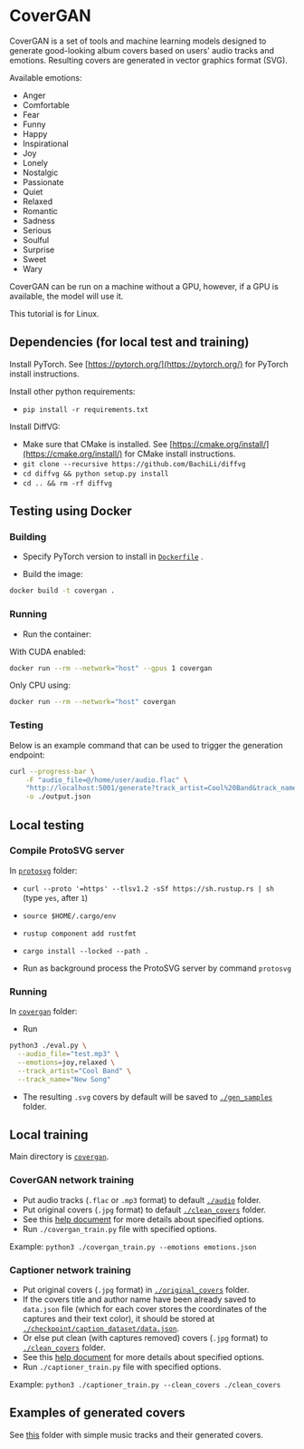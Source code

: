 # CoverGAN

CoverGAN is a set of tools and machine learning models designed to generate good-looking album covers based on users'
audio tracks and emotions. Resulting covers are generated in vector graphics format (SVG).

Available emotions:

* Anger
* Comfortable
* Fear
* Funny
* Happy
* Inspirational
* Joy
* Lonely
* Nostalgic
* Passionate
* Quiet
* Relaxed
* Romantic
* Sadness
* Serious
* Soulful
* Surprise
* Sweet
* Wary

CoverGAN can be run on a machine without a GPU, however, if a GPU is available, the model will use it.

This tutorial is for Linux.

## Dependencies (for local test and training)

Install PyTorch. See [https://pytorch.org/](https://pytorch.org/) for PyTorch install instructions.

Install other python requirements:

* `pip install -r requirements.txt`

Install DiffVG:

* Make sure that CMake is installed. See [https://cmake.org/install/](https://cmake.org/install/) for CMake install
  instructions.
* `git clone --recursive https://github.com/BachiLi/diffvg`
* `cd diffvg && python setup.py install`
* `cd .. && rm -rf diffvg`

## Testing using Docker

### Building

* Specify PyTorch version to install in [`Dockerfile`](./Dockerfile) .

* Build the image:

```sh
docker build -t covergan .
```

### Running

* Run the container:

With CUDA enabled:

```sh
docker run --rm --network="host" --gpus 1 covergan
```

Only CPU using:

```sh
docker run --rm --network="host" covergan
```

### Testing

Below is an example command that can be used to trigger the generation endpoint:

```sh
curl --progress-bar \
    -F "audio_file=@/home/user/audio.flac" \
    "http://localhost:5001/generate?track_artist=Cool%20Band&track_name=Song&emotion=joy" \
    -o ./output.json
```

## Local testing

### Compile ProtoSVG server

In [`protosvg`](./protosvg) folder:

* `curl --proto '=https' --tlsv1.2 -sSf https://sh.rustup.rs | sh` (type `yes`, after `1`)
* `source $HOME/.cargo/env`
* `rustup component add rustfmt`
* `cargo install --locked --path .`

* Run as background process the ProtoSVG server by command `protosvg`

### Running

In [`covergan`](./covergan) folder:

* Run

```sh
python3 ./eval.py \
  --audio_file="test.mp3" \
  --emotions=joy,relaxed \
  --track_artist="Cool Band" \
  --track_name="New Song"
```

* The resulting `.svg` covers by default will be saved to [`./gen_samples`](./covergan/gen_samples) folder.

## Local training

Main directory is [`covergan`](./covergan).

### CoverGAN network training

* Put audio tracks (`.flac` or `.mp3` format) to default [`./audio`](./covergan/audio) folder.
* Put original covers (`.jpg` format) to default [`./clean_covers`](./covergan/clean_covers) folder.
* See this [help document](./covergan/docs/covergan_train_help.txt) for more details about specified options.
* Run `./covergan_train.py` file with specified options.

Example:
`python3 ./covergan_train.py --emotions emotions.json`

### Captioner network training

* Put original covers (`.jpg` format) in [`./original_covers`](./covergan/original_covers) folder.
* If the covers title and author name have been already saved to `data.json` file (which for each cover stores the
  coordinates of the captures and their text color), it should be stored
  at [`./checkpoint/caption_dataset/data.json`](./covergan/checkpoint/caption_dataset/data.json).
* Or else put clean (with captures removed) covers (`.jpg` format) to [`./clean_covers`](./covergan/clean_covers)
  folder.
* See this [help document](./covergan/docs/captioner_train_help.txt) for more details about specified options.
* Run `./captioner_train.py` file with specified options.

Example:
`python3 ./captioner_train.py --clean_covers ./clean_covers`

## Examples of generated covers

See [this](./covergan/examples/tracks_with_generated_covers) folder with simple music tracks and their generated covers.

